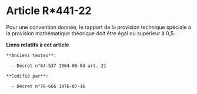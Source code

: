 # Article R*441-22

Pour une convention donnée, le rapport de la provision technique spéciale à la provision mathématique théorique doit être
égal ou supérieur à 0,5.

**Liens relatifs à cet article**

	**Anciens textes**:

	  - Décret n°64-537 1964-06-04 art. 21

	**Codifié par**:

	  - Décret n°76-666 1976-07-16

